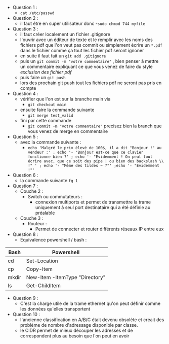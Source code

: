 - Question 1 :
	- `cat /etc/passwd`
- Question 2 :
	- il faut être en super utilisateur donc 
		-` sudo chmod 744 myfile `
- Question 3 :
	- il faut créer localement un fichier .gitignore 
	- l'ouvrir avec un éditeur de texte et le remplir avec les noms des fichiers pdf que l'on veut pas commit ou simplement écrire un `*.pdf` dans le fichier comme ça tout les fichier pdf seront ignoner
	- en suite il faut fait un `git add .gitignore `
	- puis un `git commit -m "votre commentaire"` , bien penser à mettre un commentaire expliquant ce que vous venez de faire du style *exclusion des fichier pdf*
	- puis faire un `git push` 
	- lors des prochain git push tout les fichiers pdf ne seront pas pris en compte
- Question 4 :
	- vérifier que l'on est sur la branche main via 
		- `git checkout main`
	- ensuite faire la commande suivante
		- `git merge test_valid`
	- fini par cette commande
		- `git commit -m "votre commentaire"` precisez bien la branch que vous venez de merge en commentaire
- Question 5 :
	- avec la commande suivante :
		- `echo 'Malgré le prix élevé de 100$, il a dit "Bonjour !" au vendeur :' ; echo '- "Bonjour est-ce que ce clavier fonctionne bien ?' ; echo '- "Evidemment ! On peut tout écrire avec, que ce soit des pipe | ou bien des backslash \\ !" ' ; echo '- "Même des tildes ~ ?"' ;echo '- "Evidemment !"'`
- Question 6 :
	- la commande suivante `fg 1`
- Question 7 : 
	- Couche 2 :
		- Switch ou commutateurs :
			- connexion multiports et permet de transmettre la trame uniquement à seul port destinataire qui a été définie au préalable
	- Couche 3 :
		- Routeur :
			- Permet de connecter et router différents réseaux IP entre eux
- Question 8 :
	- Equivalence powershell / bash :
	
| Bash  | Powershell                     |
| ----- | ------------------------------ |
| cd    | Set-Location                   |
| cp    | Copy-Item                      |
| mkdir | New-Item -ItemType "Directory" |
| ls    | Get-ChildItem                  |
- Question 9 :
	- C'est la charge utile de la trame ethernet  qu'on peut définir comme les données qu'elles transportent
- Question 10 : 
	- l'ancienne classification en A/B/C était devenu obsolète et créait des problème de nombre d'adressage disponible par classe.
	- le CIDR permet de mieux découper les adresses et de correspondent plus au besoin que l'on peut en avoir
